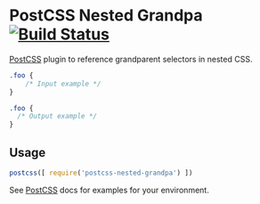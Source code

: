 # PostCSS Nested Grandpa [![Build Status][ci-img]][ci]

[PostCSS] plugin to reference grandparent selectors in nested CSS.

[PostCSS]: https://github.com/postcss/postcss
[ci-img]:  https://travis-ci.org/toomuchdesign/postcss-nested-grandpa.svg
[ci]:      https://travis-ci.org/toomuchdesign/postcss-nested-grandpa

```css
.foo {
    /* Input example */
}
```

```css
.foo {
  /* Output example */
}
```

## Usage

```js
postcss([ require('postcss-nested-grandpa') ])
```

See [PostCSS] docs for examples for your environment.
